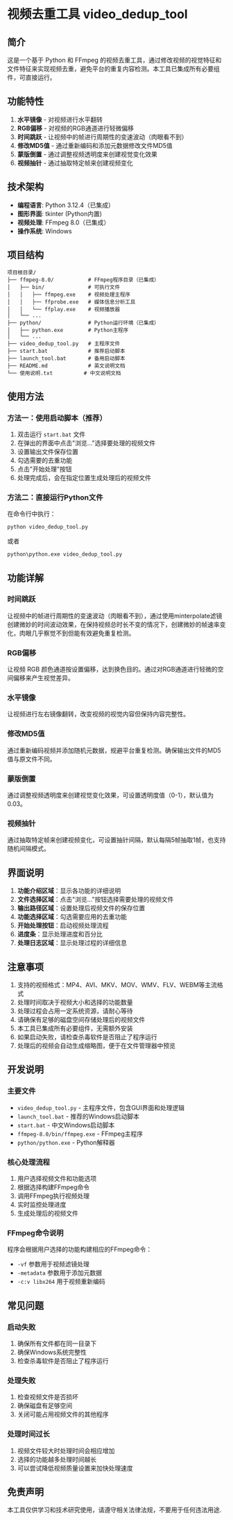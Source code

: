 # 视频去重工具 video_dedup_tool

## 简介

这是一个基于 Python 和 FFmpeg 的视频去重工具，通过修改视频的视觉特征和文件特征来实现视频去重，避免平台的重复内容检测。本工具已集成所有必要组件，可直接运行。

## 功能特性

1. **水平镜像** - 对视频进行水平翻转
2. **RGB偏移** - 对视频的RGB通道进行轻微偏移
3. **时间跳跃** - 让视频中的帧进行周期性的变速波动（肉眼看不到）
4. **修改MD5值** - 通过重新编码和添加元数据修改文件MD5值
5. **蒙版倒置** - 通过调整视频透明度来创建视觉变化效果
6. **视频抽针** - 通过抽取特定帧来创建视频变化

## 技术架构

- **编程语言**: Python 3.12.4（已集成）
- **图形界面**: tkinter (Python内置)
- **视频处理**: FFmpeg 8.0（已集成）
- **操作系统**: Windows

## 项目结构

```
项目根目录/
├── ffmpeg-8.0/           # FFmpeg程序目录（已集成）
│   ├── bin/              # 可执行文件
│   │   ├── ffmpeg.exe    # 视频处理主程序
│   │   ├── ffprobe.exe   # 媒体信息分析工具
│   │   └── ffplay.exe    # 视频播放器
│   └── ...
├── python/               # Python运行环境（已集成）
│   ├── python.exe        # Python主程序
│   └── ...
├── video_dedup_tool.py   # 主程序文件
├── start.bat             # 推荐启动脚本
├── launch_tool.bat       # 备用启动脚本
├── README.md             # 英文说明文档
└── 使用说明.txt          # 中文说明文档
```

## 使用方法

### 方法一：使用启动脚本（推荐）

1. 双击运行 `start.bat` 文件
2. 在弹出的界面中点击"浏览..."选择要处理的视频文件
3. 设置输出文件保存位置
4. 勾选需要的去重功能
5. 点击"开始处理"按钮
6. 处理完成后，会在指定位置生成处理后的视频文件

### 方法二：直接运行Python文件

在命令行中执行：
```bash
python video_dedup_tool.py
```
或者
```bash
python\python.exe video_dedup_tool.py
```

## 功能详解

### 时间跳跃
让视频中的帧进行周期性的变速波动（肉眼看不到），通过使用minterpolate滤镜创建微妙的时间波动效果，在保持视频总时长不变的情况下，创建微妙的帧速率变化，肉眼几乎察觉不到但能有效避免重复检测。

### RGB偏移
让视频 RGB 颜色通道按设置偏移，达到换色目的。通过对RGB通道进行轻微的空间偏移来产生视觉差异。

### 水平镜像
让视频进行左右镜像翻转，改变视频的视觉内容但保持内容完整性。

### 修改MD5值
通过重新编码视频并添加随机元数据，规避平台重复检测。确保输出文件的MD5值与原文件不同。

### 蒙版倒置
通过调整视频透明度来创建视觉变化效果，可设置透明度值（0-1），默认值为0.03。

### 视频抽针
通过抽取特定帧来创建视频变化，可设置抽针间隔，默认每隔5帧抽取1帧，也支持随机间隔模式。

## 界面说明

1. **功能介绍区域**：显示各功能的详细说明
2. **文件选择区域**：点击"浏览..."按钮选择需要处理的视频文件
3. **输出路径区域**：设置处理后视频文件的保存位置
4. **功能选择区域**：勾选需要应用的去重功能
5. **开始处理按钮**：启动视频处理流程
6. **进度条**：显示处理进度和百分比
7. **处理日志区域**：显示处理过程的详细信息

## 注意事项

1. 支持的视频格式：MP4、AVI、MKV、MOV、WMV、FLV、WEBM等主流格式
2. 处理时间取决于视频大小和选择的功能数量
3. 处理过程会占用一定系统资源，请耐心等待
4. 请确保有足够的磁盘空间存储处理后的视频文件
5. 本工具已集成所有必要组件，无需额外安装
6. 如果启动失败，请检查杀毒软件是否阻止了程序运行
7. 处理后的视频会自动生成缩略图，便于在文件管理器中预览

## 开发说明

### 主要文件

- `video_dedup_tool.py` - 主程序文件，包含GUI界面和处理逻辑
- `launch_tool.bat` - 推荐的Windows启动脚本
- `start.bat` - 中文Windows启动脚本
- `ffmpeg-8.0/bin/ffmpeg.exe` - FFmpeg主程序
- `python/python.exe` - Python解释器

### 核心处理流程

1. 用户选择视频文件和功能选项
2. 根据选择构建FFmpeg命令
3. 调用FFmpeg执行视频处理
4. 实时监控处理进度
5. 生成处理后的视频文件

### FFmpeg命令说明

程序会根据用户选择的功能构建相应的FFmpeg命令：

- `-vf` 参数用于视频滤镜处理
- `-metadata` 参数用于添加元数据
- `-c:v libx264` 用于视频重新编码

## 常见问题

### 启动失败
1. 确保所有文件都在同一目录下
2. 确保Windows系统完整性
3. 检查杀毒软件是否阻止了程序运行

### 处理失败
1. 检查视频文件是否损坏
2. 确保磁盘有足够空间
3. 关闭可能占用视频文件的其他程序

### 处理时间过长
1. 视频文件较大时处理时间会相应增加
2. 选择的功能越多处理时间越长
3. 可以尝试降低视频质量设置来加快处理速度

## 免责声明

本工具仅供学习和技术研究使用，请遵守相关法律法规，不要用于任何违法用途.